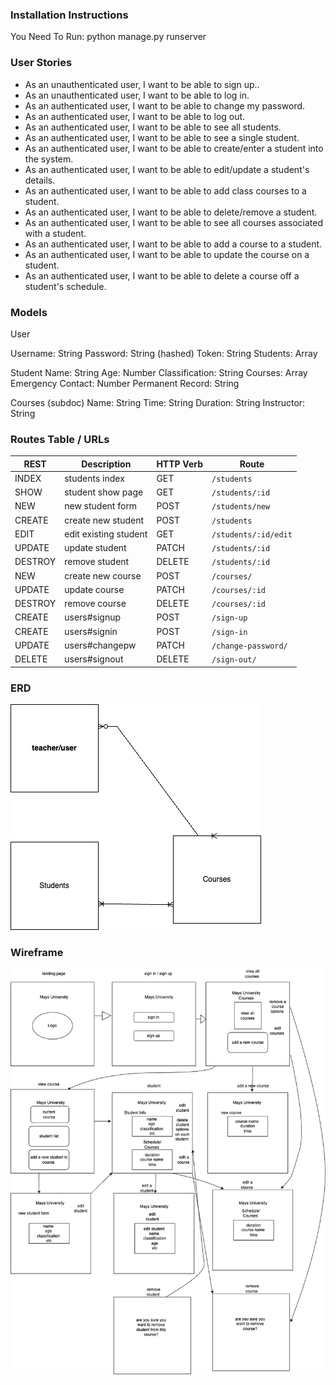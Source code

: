 ### Installation Instructions
You Need To Run: python manage.py runserver

### User Stories
- As an unauthenticated user, I want to be able to sign up..
- As an unauthenticated user, I want to be able to log in.
- As an authenticated user, I want to be able to change my password.
- As an authenticated user, I want to be able to log out.
- As an authenticated user, I want to be able to see all students.
- As an authenticated user, I want to be able to see a single student.
- As an authenticated user, I want to be able to create/enter a student into the system.
- As an authenticated user, I want to be able to edit/update a student's details.
- As an authenticated user, I want to be able to add class courses to a student.
- As an authenticated user, I want to be able to delete/remove a student.
- As an authenticated user, I want to be able to see all courses associated with a student.
- As an authenticated user, I want to be able to add a course to a student.
- As an authenticated user, I want to be able to update the course on a student.
- As an authenticated user, I want to be able to delete a course off a student's schedule.


### Models
User

Username: String
Password: String (hashed)
Token: String
Students: Array

Student
    Name: String
    Age: Number
    Classification: String
    Courses: Array
    Emergency Contact: Number
    Permanent Record: String

Courses (subdoc)
    Name: String
    Time: String
    Duration: String
    Instructor: String

### Routes Table / URLs
 REST    | Description           | HTTP Verb | Route        |
|---------|-----------------------|-----------|----------------------|
| INDEX   | students index         | GET       | `/students`          |
| SHOW    | student show page     | GET       | `/students/:id`      |
| NEW     | new student form      | POST      | `/students/new`      |
| CREATE  | create new student    | POST      | `/students`          |
| EDIT    | edit existing student | GET       | `/students/:id/edit` |
| UPDATE  | update student        | PATCH     | `/students/:id`      |
| DESTROY | remove student        | DELETE    | `/students/:id`      |
| NEW     | create new course   | POST      | `/courses/`        |
| UPDATE  | update course       | PATCH     | `/courses/:id`     |
| DESTROY | remove course      | DELETE    | `/courses/:id`     |
| CREATE  | users#signup       |   POST   | `/sign-up`         |   
| CREATE  | users#signin       |   POST  | `/sign-in`          |
| UPDATE  | users#changepw     |  PATCH  | `/change-password/` |  
| DELETE  | users#signout    |  DELETE   | `/sign-out/`        |




### ERD
![](./readmepics/erd.png)

### Wireframe
![](./readmepics/wireframes.drawio.png)